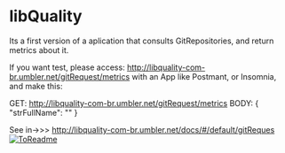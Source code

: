 # libQuality

Its a first version of a aplication that consults GitRepositories, and return metrics about it.

If you want test, please access: http://libquality-com-br.umbler.net/gitRequest/metrics with an App like Postmant, or Insomnia, and make this:


GET: http://libquality-com-br.umbler.net/gitRequest/metrics
BODY:
{
    "strFullName": ""
}

See in->>> http://libquality-com-br.umbler.net/docs/#/default/gitReques
[![ToReadme](https://user-images.githubusercontent.com/45272564/100655870-3d94d200-3322-11eb-9378-120d122b8592.png)](http://libquality-com-br.umbler.net/docs/#/default/gitReques)

